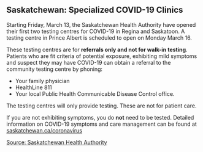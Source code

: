 ## Saskatchewan: Specialized COVID-19 Clinics

Starting Friday, March 13, the Saskatchewan Health Authority have opened their first two testing centres for COVID-19 in Regina and Saskatoon. A testing centre in Prince Albert is scheduled to open on Monday March 16.

These testing centres are for **referrals only and not for walk-in testing**. Patients who are fit criteria of potential exposure, exhibiting mild symptoms and suspect they may have COVID-19 can obtain a referral to the community testing centre by phoning:

- Your family physician
- HealthLine 811
- Your local Public Health Communicable Disease Control office.

The testing centres will only provide testing. These are not for patient care.

If you are not exhibiting symptoms, you do **not** need to be tested. Detailed information on COVID-19 symptoms and care management can be found at [saskatchewan.ca/coronavirus](https://www.saskatchewan.ca/government/health-care-administration-and-provider-resources/treatment-procedures-and-guidelines/emerging-public-health-issues/2019-novel-coronavirus)

[Source: Saskatchewan Health Authority](https://www.saskhealthauthority.ca/news/releases/Pages/2020/March/Saskatchewan-Health-Authority-COVID-19-Expanding-Testing-Locations.aspx)
